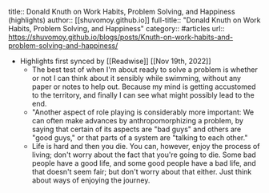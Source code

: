 title:: Donald Knuth on Work Habits, Problem Solving, and Happiness (highlights)
author:: [[shuvomoy.github.io]]
full-title:: "Donald Knuth on Work Habits, Problem Solving, and Happiness"
category:: #articles
url:: https://shuvomoy.github.io/blogs/posts/Knuth-on-work-habits-and-problem-solving-and-happiness/

- Highlights first synced by [[Readwise]] [[Nov 19th, 2022]]
	- The best test of when I'm about ready to solve a problem is whether or not I can think about it sensibly while swimming, without any paper or notes to help out. Because my mind is getting accustomed to the territory, and finally I can see what might possibly lead to the end.
	- "Another aspect of role playing is considerably more important: We can often make advances by anthropomorphizing a problem, by saying that certain of its aspects are "bad guys" and others are "good guys," or that parts of a system are "talking to each other."
	- Life is hard and then you die. You can, however, enjoy the process of living; don't worry about the fact that you're going to die. Some bad people have a good life, and some good people have a bad life, and that doesn't seem fair; but don't worry about that either. Just think about ways of enjoying the journey.